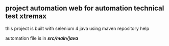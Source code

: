 ## project automation web for automation technical test xtremax
this project is built with selenium 4 java using maven repository help

automation file is in **_src/main/java_**
